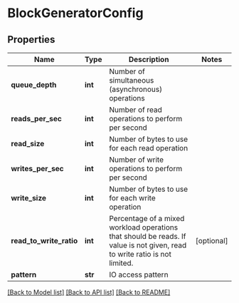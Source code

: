# BlockGeneratorConfig

## Properties
Name | Type | Description | Notes
------------ | ------------- | ------------- | -------------
**queue_depth** | **int** | Number of simultaneous (asynchronous) operations | 
**reads_per_sec** | **int** | Number of read operations to perform per second | 
**read_size** | **int** | Number of bytes to use for each read operation | 
**writes_per_sec** | **int** | Number of write operations to perform per second | 
**write_size** | **int** | Number of bytes to use for each write operation | 
**read_to_write_ratio** | **int** | Percentage of a mixed workload operations that should be reads. If value is not given, read to write ratio is not limited. | [optional] 
**pattern** | **str** | IO access pattern | 

[[Back to Model list]](../README.md#documentation-for-models) [[Back to API list]](../README.md#documentation-for-api-endpoints) [[Back to README]](../README.md)


